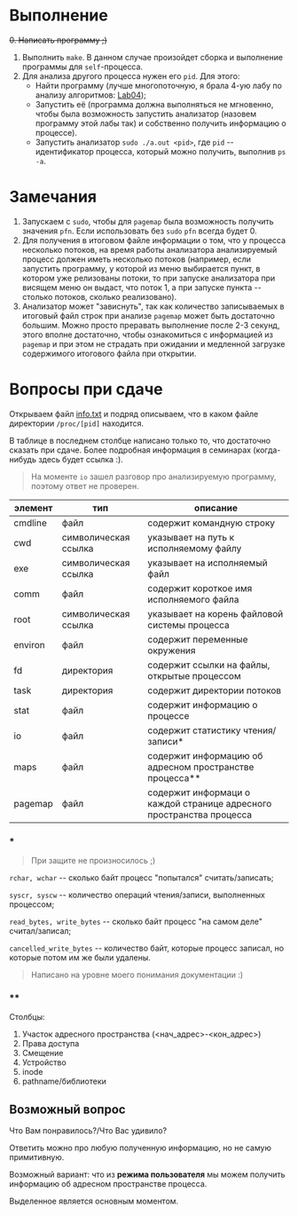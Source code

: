 # Выполнение

~~0. Написать программу ;)~~

1. Выполнить `make`. В данном случае произойдет сборка и выполнение
   программы для `self`-процесса.
2. Для анализа другого процесса нужен его `pid`. Для этого:
    * Найти программу (лучше многопоточную, я брала 4-ую лабу по анализу
      алгоритмов:
      [Lab04](https://github.com/MyMiDiII/bmstu-aa/tree/main/lab04));
    * Запустить её (программа должна выполняться не мгновенно, чтобы была
      возможность запустить анализатор (назовем программу этой лабы так) и
      собственно получить информацию о процессе).
    * Запустить анализатор `sudo ./a.out <pid>`, где `pid` -- идентификатор
      процесса, который можно получить, выполнив `ps -a`.

# Замечания

1. Запускаем c `sudo`, чтобы для `pagemap` была возможность получить значения
   `pfn`. Если использовать без `sudo` `pfn` всегда будет 0. 
2. Для получения в итоговом файле информации о том, что у процесса несколько
   потоков, на время работы анализатора анализируемый процесс должен иметь
   несколько потоков (например, если запустить программу, у которой из меню
   выбирается пункт, в котором уже релизованы потоки, то при запуске анализатора
   при висящем меню он выдаст, что поток 1, а при запуске пункта -- столько
   потоков, сколько реализовано).
3. Анализатор может "зависнуть", так как количество записываемых в итоговый файл
   строк при анализе `pagemap` может быть достаточно большим. Можно просто
   преравать выполнение после 2-3 секунд, этого вполне достаточно, чтобы
   ознакомиться с информацией из `pagemap` и при этом не страдать при ожидании и
   медленной загрузке содержимого итогового файла при открытии.

# Вопросы при сдаче

Открываем файл [info.txt](./info.txt) и подряд описываем, что в каком
файле директории `/proc/[pid]` находится.

В таблице в последнем столбце написано только то, что достаточно сказать при
сдаче. Более подробная информация в семинарах (когда-нибудь здесь будет ссылка
:).

> На моменте `io` зашел разговор про анализируемую программу, поэтому ответ не проверен.

|элемент|тип|описание|
|-------|---|--------|
|cmdline|файл|содержит командную строку|
|cwd|символическая ссылка|указывает на путь к исполняемому файлу|
|exe|cимволическая ссылка|указывает на исполняемый файл|
|comm|файл|содержит короткое имя исполняемого файла|
|root|символическая ссылка|указывает на корень файловой системы процесса|
|environ|файл|содержит переменные окружения|
|fd|директория|содержит ссылки на файлы, открытые процессом|
|task|директория|содержит директории потоков|
|stat|файл|содержит информацию о процессе|
|io|файл|содержит статистику чтения/записи\*|
|maps|файл|содержит информацию об адресном пространстве процесса\*\*|
|pagemap|файл|содержит информаци о каждой странице адресного пространства процесса|

### *

> При защите не произносилось ;)

`rchar, wchar` -- сколько байт процесс "попытался" считать/записать;

`syscr, syscw` -- количество операций чтения/записи, выполненных процессом;

`read_bytes, write_bytes` -- сколько байт процесс "на самом деле"
считал/записал;

`cancelled_write_bytes` -- количество байт, которые процесс записал, но которые
потом им же были удалены.

> Написано на уровне моего понимания документации :)

### **

Столбцы:

1. Участок адресного пространства (<нач\_адрес>-<кон\_адрес>)
2. Права доступа
3. Смещение
4. Устройство
5. inode
6. pathname/библиотеки 

## Возможный вопрос

Что Вам понравилось?/Что Вас удивило?

Ответить можно про любую полученную информацию, но не самую примитивную.

Возможный вариант: что из **режима пользователя** мы можем получить информацию об
адресном пространстве процесса.

Выделенное является основным моментом.
